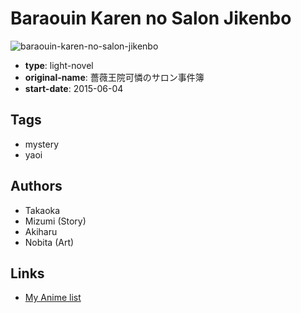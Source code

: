 # Baraouin Karen no Salon Jikenbo

![baraouin-karen-no-salon-jikenbo](https://cdn.myanimelist.net/images/manga/3/171929.jpg)

-   **type**: light-novel
-   **original-name**: 薔薇王院可憐のサロン事件簿
-   **start-date**: 2015-06-04

## Tags

-   mystery
-   yaoi

## Authors

-   Takaoka
-   Mizumi (Story)
-   Akiharu
-   Nobita (Art)

## Links

-   [My Anime list](https://myanimelist.net/manga/93260/Baraouin_Karen_no_Salon_Jikenbo)
